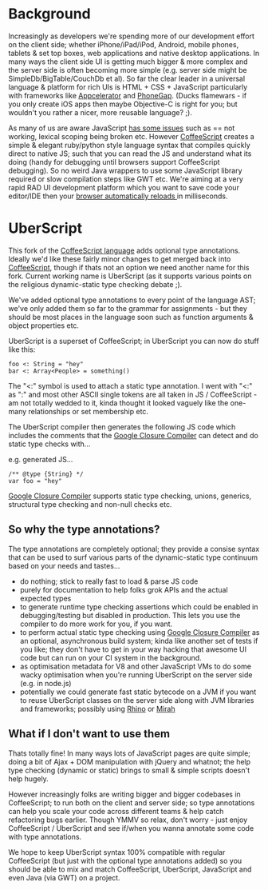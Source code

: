 Background
==========

Increasingly as developers we're spending more of our development effort on the client side; whether iPhone/iPad/iPod, Android, mobile phones, tablets & set top boxes, web applications and native desktop applications. In many ways the client side UI is getting much bigger & more complex and the server side is often becoming more simple (e.g. server side might be SimpleDb/BigTable/CouchDb et al). So far the clear leader in a universal language & platform for rich UIs is HTML + CSS + JavaScript particularly with frameworks like [Appcelerator](http://www.appcelerator.com/) and [PhoneGap](http://www.phonegap.com/). (Ducks flamewars - if you only create iOS apps then maybe Objective-C is right for you; but wouldn't you rather a nicer, more reusable language? ;).

As many of us are aware JavaScript [has some issues](http://oreilly.com/catalog/9780596517748) such as == not working, lexical scoping being broken etc. However [CoffeeScript](http://jashkenas.github.com/coffee-script/) creates a simple & elegant ruby/python style language syntax that compiles quickly direct to native JS; such that you can read the JS and understand what its doing (handy for debugging until browsers support CoffeeScript debugging). So no weird Java wrappers to use some JavaScript library required or slow compilation steps like GWT etc. We're aiming at a very rapid RAD UI development platform which you want to save code your editor/IDE then your [browser automatically reloads ](http://blog.envylabs.com/2010/07/livereload-screencast/) in milliseconds. 


UberScript
==========
 
This fork of the [CoffeeScript language](http://jashkenas.github.com/coffee-script/) adds optional type annotations.  Ideally we'd like these fairly minor changes to get merged back into  [CoffeeScript](http://jashkenas.github.com/coffee-script/), though if thats not an option we need another name for this fork. Current working name is UberScript (as it supports various points on the religious dynamic-static type checking debate ;).

We've added optional type annotations to every point of the language AST; we've only added them so far to the grammar for assignments - but they should be most places in the language soon such as function arguments & object properties etc.

UberScript is a superset of CoffeeScript; in UberScript you can now do stuff like this:

    foo <: String = "hey"
    bar <: Array<People> = something()
    
The "<:" symbol is used to attach a static type annotation. I went with "<:" as ":" and most other ASCII single tokens are all taken in JS / CoffeeScript - am not totally wedded to it, kinda thought it looked vaguely like the one-many relationships or set membership etc.

The UberScript compiler then generates the following JS code which includes the comments that the [Google Closure Compiler](http://code.google.com/closure/compiler/docs/js-for-compiler.html#types) can detect and do static type checks with...

e.g. generated JS...

    /** @type {String} */
    var foo = "hey"

[Google Closure Compiler](http://code.google.com/closure/compiler/docs/js-for-compiler.html#types) supports static type checking, unions, generics, structural type checking and non-null checks etc.


So why the type annotations?
----------------------------

The type annotations are completely optional; they provide a consise syntax that can be used to surf various parts of the dynamic-static type continuum based on your needs and tastes...

* do nothing; stick to really fast to load & parse JS code
* purely for documentation to help folks grok APIs and the actual expected types
* to generate runtime type checking assertions which could be enabled in debugging/testing but disabled in production. This lets you use the compiler to do more work for you, if you want.
* to perform actual static type checking using [Google Closure Compiler](http://code.google.com/closure/compiler/docs/js-for-compiler.html#types) as an optional, asynchronous build system; kinda like another set of tests if you like; they don't have to get in your way hacking that awesome UI code but can run on your CI system in the background.
* as optimisation metadata for V8 and other JavaScript VMs to do some wacky optimisation when you're running UberScript on the server side (e.g. in node.js)
* potentially we could generate fast static bytecode on a JVM if you want to reuse UberScript classes on the server side along with JVM libraries and frameworks; possibly using [Rhino](http://www.mozilla.org/rhino/) or [Mirah](http://www.mirah.org/)


What if I don't want to use them
--------------------------------

Thats totally fine! In many ways lots of JavaScript pages are quite simple; doing a bit of Ajax + DOM manipulation with jQuery and whatnot; the help type checking (dynamic or static) brings to small & simple scripts doesn't help hugely. 

However increasingly folks are writing bigger and bigger codebases in CoffeeScript; to run both on the client and server side; so type annotations can help you scale your code across different teams & help catch refactoring bugs earlier. Though YMMV so relax, don't worry - just enjoy CoffeeScript / UberScript and see if/when you wanna annotate some code with type annotations.

We hope to keep UberScript syntax 100% compatible with regular CoffeeScript (but just with the optional type annotations added) so you should be able to mix and match CoffeeScript, UberScript, JavaScript and even Java (via GWT) on a project.


